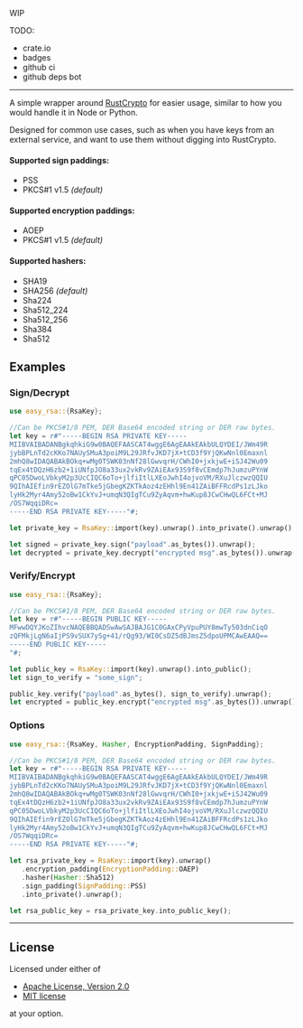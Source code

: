 WIP

TODO:
 - crate.io
 - badges
 - github ci
 - github deps bot

---

A simple wrapper around [RustCrypto] for easier usage, similar to how you would handle it in Node or Python.

Designed for common use cases, such as when you have keys from an external service, and want to use them without digging into RustCrypto.

#### Supported sign paddings:
- PSS
- PKCS#1 v1.5 _(default)_

#### Supported encryption paddings:
- AOEP
- PKCS#1 v1.5 _(default)_

#### Supported hashers:
 - SHA19
 - SHA256 _(default)_
 - Sha224
 - Sha512_224
 - Sha512_256
 - Sha384
 - Sha512

## Examples

### Sign/Decrypt
```rust
use easy_rsa::{RsaKey};

//Can be PKCS#1/8 PEM, DER Base64 encoded string or DER raw bytes.
let key = r#"-----BEGIN RSA PRIVATE KEY-----
MIIBVAIBADANBgkqhkiG9w0BAQEFAASCAT4wggE6AgEAAkEAkbULQYDEI/JWm49R
jybBPLnTd2cKKo7NAUySMuA3poiM9L29JRfvJKD7jX+tCD3f9YjQKwNnl0Emaxnl
2mhQ8wIDAQABAkBOkq+wMg0TSWK03nNf28lGwvqrH/CWhI0+jxkjwE+iSJ42Wu09
tqEx4tDQzH6zb2+1iUNfpJO8a33ux2vkRv9ZAiEAx93S9f8vCEmdp7hJumzuPYnW
qPC05DwoLVbkyM2p3UcCIQC6oTo+jlfiItlLXEoJwhI4ojvoVM/RXuJlczwzQQIU
9QIhAIEfin9rEZOlG7mTke5jGbegKZKTkAoz4zEHhl9En41ZAiBFFRcdPs1zLJko
lyHk2Myr4Amy52oBw1CkYvJ+umqN3QIgTCu9ZyAqvm+hwKup8JCwCHwQL6FCt+MJ
/OS7WqqiDRc=
-----END RSA PRIVATE KEY-----"#;

let private_key = RsaKey::import(key).unwrap().into_private().unwrap();

let signed = private_key.sign("payload".as_bytes()).unwrap();
let decrypted = private_key.decrypt("encrypted msg".as_bytes()).unwrap();
```

### Verify/Encrypt
```rust
use easy_rsa::{RsaKey};

//Can be PKCS#1/8 PEM, DER Base64 encoded string or DER raw bytes.
let key = r#"-----BEGIN PUBLIC KEY-----
MFwwDQYJKoZIhvcNAQEBBQADSwAwSAJBAJG1C0GAxCPyVpuPUY8mwTy503dnCiqO
zQFMkjLgN6aIjPS9vSUX7ySg+41/rQg93/WI0CsDZ5dBJmsZ5dpoUPMCAwEAAQ==
-----END PUBLIC KEY-----
"#;

let public_key = RsaKey::import(key).unwrap().into_public();
let sign_to_verify = "some_sign";

public_key.verify("payload".as_bytes(), sign_to_verify).unwrap();
let encrypted = public_key.encrypt("encrypted msg".as_bytes()).unwrap();
```
### Options
```rust
use easy_rsa::{RsaKey, Hasher, EncryptionPadding, SignPadding};

//Can be PKCS#1/8 PEM, DER Base64 encoded string or DER raw bytes.
let key = r#"-----BEGIN RSA PRIVATE KEY-----
MIIBVAIBADANBgkqhkiG9w0BAQEFAASCAT4wggE6AgEAAkEAkbULQYDEI/JWm49R
jybBPLnTd2cKKo7NAUySMuA3poiM9L29JRfvJKD7jX+tCD3f9YjQKwNnl0Emaxnl
2mhQ8wIDAQABAkBOkq+wMg0TSWK03nNf28lGwvqrH/CWhI0+jxkjwE+iSJ42Wu09
tqEx4tDQzH6zb2+1iUNfpJO8a33ux2vkRv9ZAiEAx93S9f8vCEmdp7hJumzuPYnW
qPC05DwoLVbkyM2p3UcCIQC6oTo+jlfiItlLXEoJwhI4ojvoVM/RXuJlczwzQQIU
9QIhAIEfin9rEZOlG7mTke5jGbegKZKTkAoz4zEHhl9En41ZAiBFFRcdPs1zLJko
lyHk2Myr4Amy52oBw1CkYvJ+umqN3QIgTCu9ZyAqvm+hwKup8JCwCHwQL6FCt+MJ
/OS7WqqiDRc=
-----END RSA PRIVATE KEY-----"#;

let rsa_private_key = RsaKey::import(key).unwrap()
   .encryption_padding(EncryptionPadding::OAEP)
   .hasher(Hasher::Sha512)
   .sign_padding(SignPadding::PSS)
   .into_private().unwrap();

let rsa_public_key = rsa_private_key.into_public_key();
```
---
## License

Licensed under either of

* [Apache License, Version 2.0](http://www.apache.org/licenses/LICENSE-2.0)
* [MIT license](http://opensource.org/licenses/MIT)

at your option.

[//]: # (links)

[RustCrypto]: https://github.com/RustCrypto/
